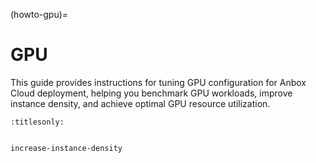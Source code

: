 (howto-gpu)=
# GPU

This guide provides instructions for tuning GPU configuration for Anbox Cloud deployment, helping you benchmark GPU workloads, improve instance density, and achieve optimal GPU resource utilization.

```{toctree}
:titlesonly:


increase-instance-density
```
